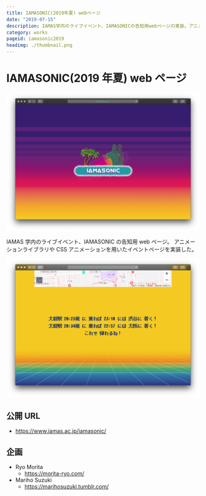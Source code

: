 ```yaml
---
title: IAMASONIC(2019年夏) webページ
date: "2019-07-15"
description: IAMAS学内のライブイベント、IAMASONICの告知用webページの実装。アニメーションライブラリやCSSアニメーションを用いたイベントページを実装した。
category: works
pageid: iamasonic2019
headimg: ./thumbnail.png
---
```


# IAMASONIC(2019 年夏) web ページ

!["IAMASONIC 2019 - ページのヘッダ部分"](./iamasonic2019-00.png "IAMASONIC 2019 - ページのヘッダ部分")

IAMAS 学内のライブイベント、IAMASONIC の告知用 web ページ。
アニメーションライブラリや CSS アニメーションを用いたイベントページを実装した。

!["IAMASONIC 2019 - ページのフッター部分"](./iamasonic2019-01.png "IAMASONIC 2019 - ページのフッター部分")

## 公開 URL

- https://www.iamas.ac.jp/iamasonic/

## 企画

- Ryo Morita
  - https://morita-ryo.com/
- Mariho Suzuki
  - https://marihosuzuki.tumblr.com/
